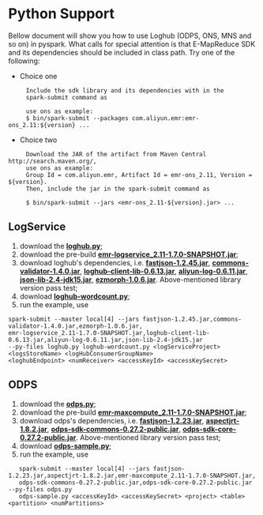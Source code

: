 # Python Support

Bellow document will show you how to use Loghub (ODPS, ONS, MNS and so on) in pyspark. What calls for special attention is that E-MapReduce SDK and its dependencies should be included in class path. Try one of the following:

- Choice one

```
     Include the sdk library and its dependencies with in the
     spark-submit command as

     use ons as example:
     $ bin/spark-submit --packages com.aliyun.emr:emr-ons_2.11:${version} ...
```  

- Choice two

```
	 Download the JAR of the artifact from Maven Central http://search.maven.org/,
	 use ons as example:
     Group Id = com.aliyun.emr, Artifact Id = emr-ons_2.11, Version = ${version}.
     Then, include the jar in the spark-submit command as

     $ bin/spark-submit --jars <emr-ons_2.11-${version}.jar> ...
```

## LogService

1. download the [**loghub.py**](https://github.com/aliyun/aliyun-emapreduce-sdk/blob/master-2.x/external/emr-logservice/src/main/python/pyspark/streaming/loghub.py);
2. download the pre-build [**emr-logservice_2.11-1.7.0-SNAPSHOT.jar**](http://central.maven.org/maven2/com/aliyun/emr/emr-logservice_2.11/1.7.0-SNAPSHOT/emr-logservice_2.11-1.7.0-SNAPSHOT.jar);
3. download loghub's dependencies, i.e. [**fastjson-1.2.45.jar**](http://central.maven.org/maven2/com/alibaba/fastjson/1.2.45/fastjson-1.2.45.jar), [**commons-validator-1.4.0.jar**](http://central.maven.org/maven2/commons-validator/commons-validator/1.4.0/commons-validator-1.4.0.jar), [**loghub-client-lib-0.6.13.jar**](http://central.maven.org/maven2/com/aliyun/openservices/loghub-client-lib/0.6.13/loghub-client-lib-0.6.13.jar), [**aliyun-log-0.6.11.jar**](http://central.maven.org/maven2/com/aliyun/openservices/aliyun-log/0.6.11/aliyun-log-0.6.11.jar), [**json-lib-2.4-jdk15.jar**](http://central.maven.org/maven2/net/sf/json-lib/json-lib/2.4/json-lib-2.4-jdk15.jar),  [**ezmorph-1.0.6.jar**](http://central.maven.org/maven2/net/sf/ezmorph/ezmorph/1.0.6/ezmorph-1.0.6.jar). Above-mentioned library version pass test;
4. download [**loghub-wordcount.py**](https://github.com/aliyun/aliyun-emapreduce-sdk/blob/master-2.x/examples/src/main/python/streaming/loghub-wordcount.py);
5. run the example, use 
```
spark-submit --master local[4] --jars fastjson-1.2.45.jar,commons-validator-1.4.0.jar,ezmorph-1.0.6.jar,
emr-logservice_2.11-1.7.0-SNAPSHOT.jar,loghub-client-lib-0.6.13.jar,aliyun-log-0.6.11.jar,json-lib-2.4-jdk15.jar
--py-files loghub.py loghub-wordcount.py <logServiceProject> <logsStoreName> <logHubConsumerGroupName> 
<loghubEndpoint> <numReceiver> <accessKeyId> <accessKeySecret>
```

## ODPS

1. download the [**odps.py**](https://github.com/aliyun/aliyun-emapreduce-sdk/blob/master-2.x/external/emr-maxcompute/src/main/python/pyspark/odps.py);
2. download the pre-build [**emr-maxcompute_2.11-1.7.0-SNAPSHOT.jar**](http://central.maven.org/maven2/com/aliyun/emr/emr-maxcompute_2.11/1.7.0-SNAPSHOT/emr-maxcompute_2.11-1.7.0-SNAPSHOT.jar);
3. download odps's dependencies, i.e. [**fastjson-1.2.23.jar**](http://mvnrepository.com/artifact/com.alibaba/fastjson/1.2.23), [**aspectjrt-1.8.2.jar**](http://mvnrepository.com/artifact/org.aspectj/aspectjrt/1.8.2), [**odps-sdk-commons-0.27.2-public.jar**](http://mvnrepository.com/artifact/com.aliyun.odps/odps-sdk-commons/0.27.2-public), [**odps-sdk-core-0.27.2-public.jar**](http://mvnrepository.com/artifact/com.aliyun.odps/odps-sdk-core/0.27.2-public). Above-mentioned library version pass test;
4. download [**odps-sample.py**](https://github.com/aliyun/aliyun-emapreduce-sdk/blob/master/examples/src/main/python/odps-sample.py);
5. run the example, use
```
   spark-submit --master local[4] --jars fastjson-1.2.23.jar,aspectjrt-1.8.2.jar,emr-maxcompute_2.11-1.7.0-SNAPSHOT.jar,
   odps-sdk-commons-0.27.2-public.jar,odps-sdk-core-0.27.2-public.jar --py-files odps.py  
   odps-sample.py <accessKeyId> <accessKeySecret> <project> <table> <partition> <numPartitions>
```
